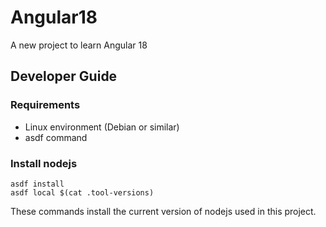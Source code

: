 # Angular18

A new project to learn Angular 18

## Developer Guide

### Requirements

* Linux environment (Debian or similar)
* asdf command

### Install nodejs

    asdf install
    asdf local $(cat .tool-versions)

These commands install the current version of nodejs used in this project.
